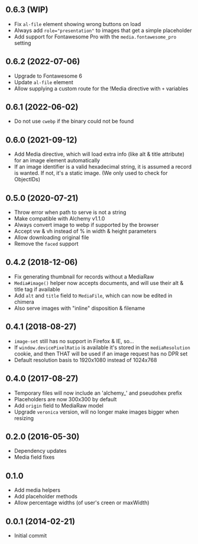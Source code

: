 ## 0.6.3 (WIP)

* Fix `al-file` element showing wrong buttons on load
* Always add `role="presentation"` to images that get a simple placeholder
* Add support for Fontawesome Pro with the `media.fontawesome_pro` setting

## 0.6.2 (2022-07-06)

* Upgrade to Fontawesome 6
* Update `al-file` element
* Allow supplying a custom route for the !Media directive with `+` variables

## 0.6.1 (2022-06-02)

* Do not use `cwebp` if the binary could not be found

## 0.6.0 (2021-09-12)

* Add Media directive, which will load extra info (like alt & title attribute) for an image element automatically
* If an image identifier is a valid hexadecimal string, it is assumed a record is wanted. If not, it's a static image. (We only used to check for ObjectIDs)

## 0.5.0 (2020-07-21)

* Throw error when path to serve is not a string
* Make compatible with Alchemy v1.1.0
* Always convert image to webp if supported by the browser
* Accept vw & vh instead of % in width & height parameters
* Allow downloading original file
* Remove the `faced` support

## 0.4.2 (2018-12-06)

* Fix generating thumbnail for records without a MediaRaw
* `Media#image()` helper now accepts documents, and will use their alt & title tag if available
* Add `alt` and `title` field to `MediaFile`, which can now be edited in chimera
* Also serve images with "inline" disposition & filename

## 0.4.1 (2018-08-27)

* `image-set` still has no support in Firefox & IE, so...
* If `window.devicePixelRatio` is available it's stored in the `mediaResolution` cookie, and then THAT will be used if an image request has no DPR set
* Default resolution basis to 1920x1080 instead of 1024x768

## 0.4.0 (2017-08-27)

* Temporary files will now include an 'alchemy_' and pseudohex prefix
* Placeholders are now 300x300 by default
* Add `origin` field to MediaRaw model
* Upgrade `veronica` version, will no longer make images bigger when resizing

## 0.2.0 (2016-05-30)

* Dependency updates
* Media field fixes

## 0.1.0

* Add media helpers
* Add placeholder methods
* Allow percentage widths (of user's creen or maxWidth)

## 0.0.1 (2014-02-21)

* Initial commit
